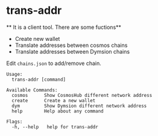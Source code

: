 # trans-addr
** It is a client tool. There are some fuctions**
- Create new wallet
- Translate addresses between cosmos chains
- Translate addresses between Dymsion chains

Edit `chains.json` to add/remove chain.

```
Usage:
  trans-addr [command]

Available Commands:
  cosmos      Show CosmosHub different network address
  create      Create a new wallet
  dym         Show Dymsion different network address
  help        Help about any command

Flags:
  -h, --help   help for trans-addr
```
